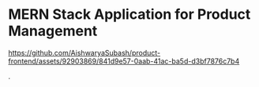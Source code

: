# MERN Stack Application for Product Management



https://github.com/AishwaryaSubash/product-frontend/assets/92903869/841d9e57-0aab-41ac-ba5d-d3bf7876c7b4

.